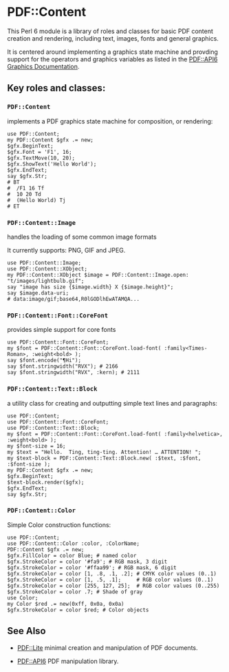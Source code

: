 # PDF::Content

This Perl 6 module is a library of roles and classes for basic PDF content creation and rendering, including text, images, fonts and general graphics.

It is centered around implementing a graphics state machine and provding support for the operators and graphics variables
as listed in the [PDF::API6 Graphics Documentation](https://github.com/p6-pdf/PDF-API6#appendix-i-graphics).

## Key roles and classes:

### `PDF::Content`
implements a PDF graphics state machine for composition, or rendering:
```
use PDF::Content;
my PDF::Content $gfx .= new;
$gfx.BeginText;
$gfx.Font = 'F1', 16;
$gfx.TextMove(10, 20);
$gfx.ShowText('Hello World');
$gfx.EndText;
say $gfx.Str;
# BT
#  /F1 16 Tf
#  10 20 Td
#  (Hello World) Tj
# ET
```

### `PDF::Content::Image`
handles the loading of some common image formats

It currently supports: PNG, GIF and JPEG.

```
use PDF::Content::Image;
use PDF::Content::XObject;
my PDF::Content::XObject $image = PDF::Content::Image.open: "t/images/lightbulb.gif";
say "image has size {$image.width} X {$image.height}";
say $image.data-uri;
# data:image/gif;base64,R0lGODlhEwATAMQA...
```

### `PDF::Content::Font::CoreFont`
provides simple support for core fonts

```
use PDF::Content::Font::CoreFont;
my $font = PDF::Content::Font::CoreFont.load-font( :family<Times-Roman>, :weight<bold> );
say $font.encode("¶Hi");
say $font.stringwidth("RVX"); # 2166
say $font.stringwidth("RVX", :kern); # 2111
```

### `PDF::Content::Text::Block`
a utility class for creating and outputting simple text lines and paragraphs:

```
use PDF::Content;
use PDF::Content::Font::CoreFont;
use PDF::Content::Text::Block;
my $font = PDF::Content::Font::CoreFont.load-font( :family<helvetica>, :weight<bold> );
my $font-size = 16;
my $text = "Hello.  Ting, ting-ting. Attention! … ATTENTION! ";
my $text-block = PDF::Content::Text::Block.new( :$text, :$font, :$font-size );
my PDF::Content $gfx .= new;
$gfx.BeginText;
$text-block.render($gfx);
$gfx.EndText;
say $gfx.Str;
```

### `PDF::Content::Color`

Simple Color construction functions:

    use PDF::Content;
    use PDF::Content::Color :color, :ColorName;
    PDF::Content $gfx .= new;
    $gfx.FillColor = color Blue; # named color
    $gfx.StrokeColor = color '#fa9'; # RGB mask, 3 digit
    $gfx.StrokeColor = color '#ffaa99'; # RGB mask, 6 digit
    $gfx.StrokeColor = color [1, .8, .1, .2]; # CMYK color values (0..1)
    $gfx.StrokeColor = color [1, .5, .1];     # RGB color values (0..1)
    $gfx.StrokeColor = color [255, 127, 25];  # RGB color values (0..255)
    $gfx.StrokeColor = color .7; # Shade of gray
    use Color;
    my Color $red .= new(0xff, 0x0a, 0x0a)
    $gfx.StrokeColor = color $red; # Color objects

## See Also

- [PDF::Lite](https://github.com/p6-pdf/PDF-Lite-p6) minimal creation and manipulation of PDF documents.

- [PDF::API6](https://github.com/p6-pdf/PDF-API6) PDF manipulation library.



